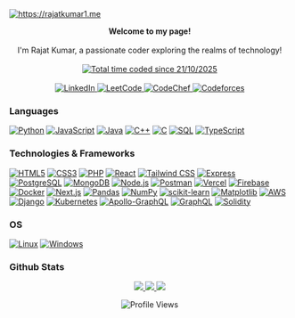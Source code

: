 <a href="https://rajatkumar1.me" target="_blank">
  <img loading="lazy" src="resources/intro_banner_animation.gif" alt="https://rajatkumar1.me"/>
</a>


<p align="center">
    <b>Welcome to my page!</b><br><br>
   <a>
        I'm Rajat Kumar, a passionate coder exploring the realms of technology!
    </a>
    <br>
    <br>
    <a href="https://wakatime.com/@rajatkumar1"><img src="https://wakatime.com/badge/user/8b999ae1-26d0-42d9-af06-0f461bf20c0d.svg" alt="Total time coded since 21/10/2025" /></a>
    <br>
    <br>
    <a href="https://www.linkedin.com/in/rajatkumar7/">
        <img src="https://img.shields.io/badge/linkedin-%230077B5.svg?style=for-the-badge&logo=linkedin&logoColor=white" alt="LinkedIn">
    </a>
    <a href="https://leetcode.com/rajatkumar1/">
        <img src="https://img.shields.io/badge/LeetCode-000000?style=for-the-badge&logo=LeetCode&logoColor=#d16c06" alt="LeetCode">
    </a>
    <a href="https://www.codechef.com/users/rajatkumar1011">
        <img src="https://img.shields.io/badge/CodeChef-%23964B00.svg?style=for-the-badge&logo=CodeChef&logoColor=white" alt="CodeChef">
    </a>
    <a href="https://codeforces.com/profile/rajatkumar1011">
        <img src="https://img.shields.io/badge/Codeforces-445f9d?style=for-the-badge&logo=Codeforces&logoColor=white" alt="Codeforces">
    </a>
</p>


### Languages
[![Python](https://img.shields.io/badge/python-black?style=for-the-badge&logo=python)](https://github.com/rajatkumar1011)
[![JavaScript](https://img.shields.io/badge/javascript-black?style=for-the-badge&logo=javascript)](https://github.com/rajatkumar1011)
[![Java](https://img.shields.io/badge/java-black?style=for-the-badge&logo=openjdk)](https://github.com/rajatkumar1011)
[![C++](https://img.shields.io/badge/c++-black?style=for-the-badge&logo=cplusplus)](https://github.com/rajatkumar1011)
[![C](https://img.shields.io/badge/c-black?style=for-the-badge&logo=c)](https://github.com/rajatkumar1011)
[![SQL](https://img.shields.io/badge/sql-black?style=for-the-badge&logo=mysql)](https://github.com/rajatkumar1011)
[![TypeScript](https://img.shields.io/badge/typescript-black?style=for-the-badge&logo=typescript)](https://github.com/rajatkumar1011)


### Technologies & Frameworks
[![HTML5](https://img.shields.io/badge/html5-black?style=for-the-badge&logo=html5)](https://github.com/rajatkumar1011)
[![CSS3](https://img.shields.io/badge/css3-black?style=for-the-badge&logo=css3)](https://github.com/rajatkumar1011)
[![PHP](https://img.shields.io/badge/PHP-black?style=for-the-badge&logo=php)](https://github.com/rajatkumar1011)
[![React](https://img.shields.io/badge/React-black?style=for-the-badge&logo=react)](https://github.com/rajatkumar1011)
[![Tailwind CSS](https://img.shields.io/badge/Tailwind%20CSS-black?style=for-the-badge&logo=tailwind-css)](https://github.com/rajatkumar1011) 
[![Express](https://img.shields.io/badge/Express-black?style=for-the-badge&logo=express)](https://github.com/rajatkumar1011)
[![PostgreSQL](https://img.shields.io/badge/PostgreSQL-black?style=for-the-badge&logo=postgresql)](https://github.com/rajatkumar1011)
[![MongoDB](https://img.shields.io/badge/MongoDB-black?style=for-the-badge&logo=mongodb)](https://github.com/rajatkumar1011)
[![Node.js](https://img.shields.io/badge/Node.js-black?style=for-the-badge&logo=node.js)](https://github.com/rajatkumar1011)
[![Postman](https://img.shields.io/badge/Postman-black?style=for-the-badge&logo=postman)](https://github.com/rajatkumar1011)
[![Vercel](https://img.shields.io/badge/Vercel-black?style=for-the-badge&logo=vercel)](https://github.com/rajatkumar1011)
[![Firebase](https://img.shields.io/badge/Firebase-black?style=for-the-badge&logo=firebase)](https://github.com/rajatkumar1011) 
[![Docker](https://img.shields.io/badge/Docker-black?style=for-the-badge&logo=docker)](https://github.com/rajatkumar1011)
[![Next.js](https://img.shields.io/badge/Next.js-black?style=for-the-badge&logo=next.js)](https://github.com/rajatkumar1011)
[![Pandas](https://img.shields.io/badge/Pandas-black?style=for-the-badge&logo=pandas)](https://github.com/rajatkumar1011)
[![NumPy](https://img.shields.io/badge/NumPy-black?style=for-the-badge&logo=numpy)](https://github.com/rajatkumar1011)
[![scikit-learn](https://img.shields.io/badge/scikit--learn-black?style=for-the-badge&logo=scikit-learn)](https://github.com/rajatkumar1011)
[![Matplotlib](https://img.shields.io/badge/Matplotlib-black?style=for-the-badge&logo=chart.js)](https://github.com/rajatkumar1011)
[![AWS](https://img.shields.io/badge/AWS-black?style=for-the-badge&logo=amazon)](https://github.com/rajatkumar1011)
[![Django](https://img.shields.io/badge/Django-black?style=for-the-badge&logo=django)](https://github.com/rajatkumar1011)
[![Kubernetes](https://img.shields.io/badge/Kubernetes-black?style=for-the-badge&logo=kubernetes)](https://github.com/rajatkumar1011)
[![Apollo-GraphQL](https://img.shields.io/badge/-ApolloGraphQL-black?style=for-the-badge&logo=apollo-graphql)](https://github.com/rajatkumar1011)
[![GraphQL](https://img.shields.io/badge/-GraphQL-black?style=for-the-badge&logo=graphql&logoColor=white)](https://github.com/rajatkumar1011)
[![Solidity](https://img.shields.io/badge/Solidity-%23000000.svg?style=for-the-badge&logo=solidity&logoColor=white)](https://github.com/rajatkumar1011)


### OS
[![Linux](https://img.shields.io/badge/linux-black?style=for-the-badge&logo=Linux)](https://github.com/rajatkumar1011)
[![Windows](https://img.shields.io/badge/Windows-black?style=for-the-badge&logo=Windows)](https://github.com/rajatkumar1011)


### Github Stats

<p align="center">
  <a href="https://github.com/rajatkumar1011">
    <img src="http://github-profile-summary-cards.vercel.app/api/cards/profile-details?username=rajatkumar1011&theme=transparent" />
  </a>
  <a href="https://github.com/rajatkumar1011">
    <img src="https://github-readme-streak-stats.herokuapp.com/?user=rajatkumar1011&hide_border=true&card_width=338&theme=transparent" />
  </a>
  <a href="https://github.com/rajatkumar1011">
    <img src="http://github-profile-summary-cards.vercel.app/api/cards/stats?username=rajatkumar1011&theme=transparent" />
  </a>


<div align="center">
<img src="https://komarev.com/ghpvc/?username=rajatkumar1011" alt="Profile Views"/>
</div>
